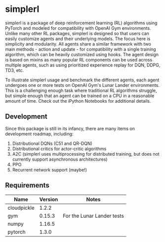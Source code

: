 # simplerl
simplerl is a package of deep reinforcement learning (RL) algorithms using PyTorch and modeled for compatibility with OpenAI Gym environments. Unlike many other RL packages, simplerl is designed so that users can easily customize agents and their underlying models. The focus here is simplicity and modularity. All agents share a similar framework with two main methods - action and update - for compatibility with a single training algorithm, which can be heavily customized using hooks. The agent design is based on mixins as many popular RL components can be used across multiple agents, such as using prioritized experience replay for DQN, DDPG, TD3, etc. 

To illustrate simplerl usage and benchmark the different agents, each agent undergoes one or more tests on OpenAI Gym's Lunar Lander environments. This is a challenging enough task where traditional RL algorithms struggle, but simple enough that an agent can be trained on a CPU in a reasonable amount of time. Check out the iPython Notebooks for additional details.

## Development
Since this package is still in its infancy, there are many items on development roadmap, including:
1. Distributional DQNs (C51 and QR-DQN)
2. Distributional critics for actor-critic algorithms
3. A2C (simplerl uses multiprocessing for distributed training, but does not currently support asynchronous architectures)
4. PPO
5. Recurrent network support (maybe!)

## Requirements
| Name            | Version   | Notes                       |
|-----------------|-----------|-----------------------------|
| cloudpickle     | 1.2.2     |                             |
| gym             | 0.15.3    | For the Lunar Lander tests  |
| numpy           | 1.16.5    |                             |
| pytorch         | 1.3.0     |                             |
